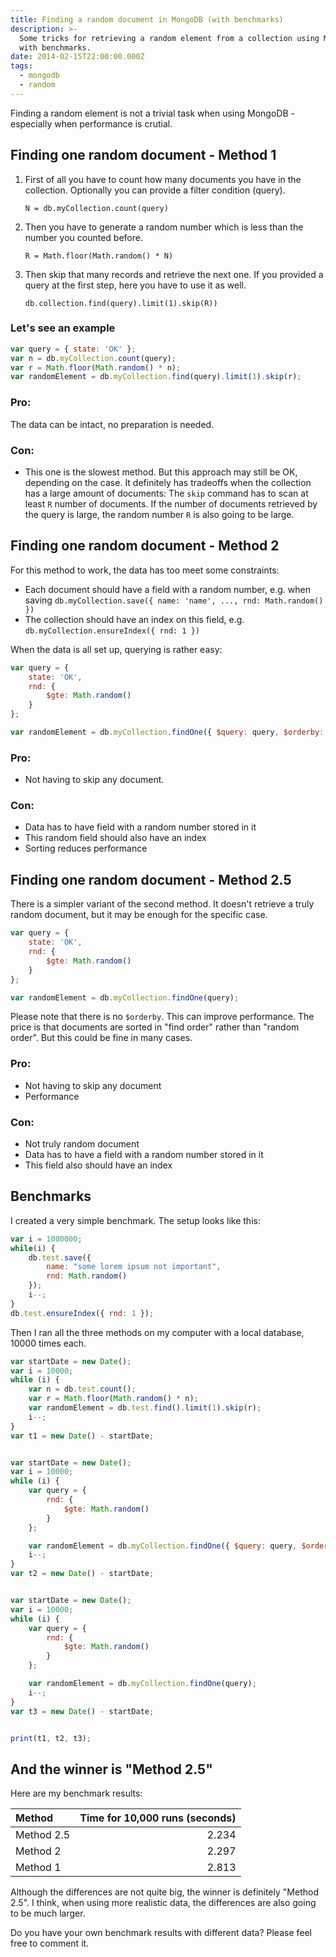 ```yaml
---
title: Finding a random document in MongoDB (with benchmarks)
description: >-
  Some tricks for retrieving a random element from a collection using MongoDB -
  with benchmarks.
date: 2014-02-15T22:00:00.000Z
tags:
  - mongodb
  - random
---
```


Finding a random element is not a trivial task when using MongoDB - especially when performance is crutial.

<!-- readmore -->

## Finding one random document - Method 1
1. First of all you have to count how many documents you have in the collection.
   Optionally you can provide a filter condition (query).

   `N = db.myCollection.count(query)`

1. Then you have to generate a random number which is less than the number you counted before.

   `R = Math.floor(Math.random() * N)`

1. Then skip that many records and retrieve the next one.
   If you provided a query at the first step, here you have to use it as well.

   `db.collection.find(query).limit(1).skip(R))`

### Let's see an example
```JavaScript
var query = { state: 'OK' };
var n = db.myCollection.count(query);
var r = Math.floor(Math.random() * n);
var randomElement = db.myCollection.find(query).limit(1).skip(r);
```

### Pro:
The data can be intact, no preparation is needed.

### Con:
* This one is the slowest method.
But this approach may still be OK, depending on the case. It definitely has tradeoffs when the collection has a large amount of documents:
The `skip` command has to scan at least `R` number of documents.
If the number of documents retrieved by the query is large, the random number `R` is also going to be large.


## Finding one random document - Method 2
For this method to work, the data has too meet some constraints:
* Each document should have a field with a random number, e.g. when saving `db.myCollection.save({ name: 'name', ..., rnd: Math.random() })`
* The collection should have an index on this field, e.g. `db.myCollection.ensureIndex({ rnd: 1 })`

When the data is all set up, querying is rather easy:
```JavaScript
var query = {
    state: 'OK',
    rnd: {
        $gte: Math.random()
    }
};

var randomElement = db.myCollection.findOne({ $query: query, $orderby: { rnd: 1 } });
```

### Pro:
* Not having to skip any document.

### Con:
* Data has to have field with a random number stored in it
* This random field should also have an index
* Sorting reduces performance


## Finding one random document - Method 2.5
There is a simpler variant of the second method. It doesn't retrieve a truly random document, but it may be enough for the specific case.
```JavaScript
var query = {
    state: 'OK',
    rnd: {
        $gte: Math.random()
    }
};

var randomElement = db.myCollection.findOne(query);
```
Please note that there is no `$orderby`. This can improve performance. The price is that documents are sorted in "find order" rather than "random order".
But this could be fine in many cases.

### Pro:
* Not having to skip any document
* Performance

### Con:
* Not truly random document
* Data has to have a field with a random number stored in it
* This field also should have an index


## Benchmarks
I created a very simple benchmark. The setup looks like this:
```JavaScript
var i = 1000000;
while(i) {
    db.test.save({
        name: "some lorem ipsum not important",
        rnd: Math.random()
    });
    i--;
}
db.test.ensureIndex({ rnd: 1 });
```

Then I ran all the three methods on my computer with a local database, 10000 times each.

```JavaScript
var startDate = new Date();
var i = 10000;
while (i) {
	var n = db.test.count();
	var r = Math.floor(Math.random() * n);
	var randomElement = db.test.find().limit(1).skip(r);
	i--;
}
var t1 = new Date() - startDate;


var startDate = new Date();
var i = 10000;
while (i) {
	var query = {
	    rnd: {
	        $gte: Math.random()
	    }
	};

	var randomElement = db.myCollection.findOne({ $query: query, $orderby: { rnd: 1 } });
	i--;
}
var t2 = new Date() - startDate;


var startDate = new Date();
var i = 10000;
while (i) {
	var query = {
	    rnd: {
	        $gte: Math.random()
	    }
	};

	var randomElement = db.myCollection.findOne(query);
	i--;
}
var t3 = new Date() - startDate;


print(t1, t2, t3);
```

## And the winner is "Method 2.5"
Here are my benchmark results:

|Method         | Time for 10,000 runs (seconds)|
|:--------------|----------------------------:|
| Method 2.5    |                       2.234 |
| Method 2      |                       2.297 |
| Method 1      |                       2.813 |

Although the differences are not quite big, the winner is definitely "Method 2.5".
I think, when using more realistic data, the differences are also going to be much larger.

Do you have your own benchmark results with different data? Please feel free to comment it.
